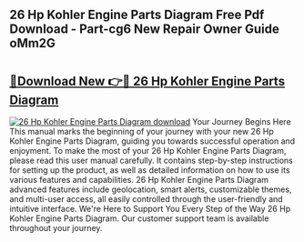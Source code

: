 ## 26 Hp Kohler Engine Parts Diagram Free Pdf Download - Part-cg6 New Repair Owner Guide oMm2G

# <h2><a href="http://dfpgvk.blite.top/?on=26+Hp+Kohler+Engine+Parts+Diagram">🔗Download New 👉🔴 26 Hp Kohler Engine Parts Diagram</a></h2>

[![26 Hp Kohler Engine Parts Diagram download](https://i.imgur.com/lujVjoI.png)](http://dfpgvk.blite.top/?on=26+Hp+Kohler+Engine+Parts+Diagram)
Your Journey Begins Here This manual marks the beginning of your journey with your new 26 Hp Kohler Engine Parts Diagram, guiding you towards successful operation and enjoyment. To make the most of your 26 Hp Kohler Engine Parts Diagram, please read this user manual carefully. It contains step-by-step instructions for setting up the product, as well as detailed information on how to use its various features and capabilities. 26 Hp Kohler Engine Parts Diagram advanced features include geolocation, smart alerts, customizable themes, and multi-user access, all easily controlled through the user-friendly and intuitive interface. We're Here to Support You Every Step of the Way 26 Hp Kohler Engine Parts Diagram. Our customer support team is available throughout your journey.

